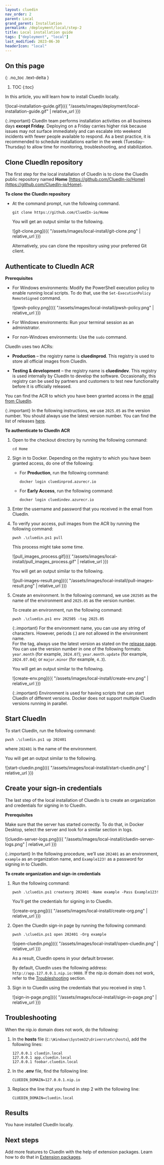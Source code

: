 ```yaml
---
layout: cluedin
nav_order: 2
parent: Local
grand_parent: Installation
permalink: /deployment/local/step-2
title: Local installation guide
tags: ["deployment", "local"]
last_modified: 2023-06-30
headerIcon: "local"
---
```

## On this page
{: .no_toc .text-delta }
1. TOC
{:toc}

In this article, you will learn how to install CluedIn locally.

![local-installation-guide.gif]({{ "/assets/images/deployment/local-installation-guide.gif" | relative_url }})

{:.important}
CluedIn team performs installation activities on all business days **except Friday**. Deploying on a Friday carries higher risk because issues may not surface immediately and can escalate into weekend incidents with fewer people available to respond. As a best practice, it is recommended to schedule installations earlier in the week (Tuesday–Thursday) to allow time for monitoring, troubleshooting, and stabilization.

## Clone CluedIn repository

The first step for the local installation of CluedIn is to clone the CluedIn public repository named **Home** [https://github.com/CluedIn-io/Home](https://github.com/CluedIn-io/Home).

**To clone the CluedIn repository**

- At the command prompt, run the following command.

    ```
    git clone https://github.com/CluedIn-io/Home
    ```

    You will get an output similar to the following.

    ![git-clone.png]({{ "/assets/images/local-install/git-clone.png" | relative_url }})

    Alternatively, you can clone the repository using your preferred Git client.

## Authenticate to CluedIn ACR

**Prerequisites**

- For Windows environments: Modify the PowerShell execution policy to enable running local scripts. To do that, use the `Set-ExecutionPolicy RemoteSigned` command.

    ![pwsh-policy.png]({{ "/assets/images/local-install/pwsh-policy.png" | relative_url }})

- For Windows environments: Run your terminal session as an administrator.

- For non-Windows environments: Use the `sudo` command.

CluedIn uses two ACRs:

- **Production** – the registry name is **cluedinprod**. This registry is used to store all official images from CluedIn.

- **Testing & development** – the registry name is **cluedindev**. This registry is used internally by CluedIn to develop the software. Occasionally, this registry can be used by partners and customers to test new functionality before it is officially released.

You can find the ACR to which you have been granted access in the <a href="/deployment/local/step-1#get-access-to-CluedIn-container-registry">email from CluedIn</a>.

{:.important}
In the following instructions, we use `2025.05` as the version number. You should always use the latest version number. You can find the list of releases [here](https://cluedin-io.github.io/Releases/).

**To authenticate to CluedIn ACR**

1. Open to the checkout directory by running the following command:

    ```
    cd Home
    ```

1. Sign in to Docker. Depending on the registry to which you have been granted access, do one of the following:

    - For **Production**, run the following command:

        ```
        docker login cluedinprod.azurecr.io
        ```

    - For **Early Access**, run the following command:

        ```
        docker login cluedindev.azurecr.io
        ```

1. Enter the username and password that you received in the email from CluedIn.

1. To verify your access, pull images from the ACR by running the following command:

    ```
    pwsh .\cluedin.ps1 pull
    ```

    This process might take some time.

    ![pull_images_process.gif]({{ "/assets/images/local-install/pull_images_process.gif" | relative_url }})

    You will get an output similar to the following.

    ![pull-images-result.png]({{ "/assets/images/local-install/pull-images-result.png" | relative_url }})

1. Create an environment. In the following command, we use `202505` as the name of the environment and `2025.05` as the version number.

    To create an environment, run the following command:

    ```
    pwsh .\cluedin.ps1 env 202505 -tag 2025.05
    ```

    {:.important}
    For the environment name, you can use any string of characters. However, periods (.) are not allowed in the environment name.<br>For the tag, always use the latest version as stated on the [release page](https://cluedin-io.github.io/Releases/). You can use the version number in one of the following formats: `year.month` (for example, `2024.07`); `year.month.update` (for example, `2024.07.04`); or `major.minor` (for example, `4.3`).
    
    You will get an output similar to the following.

    ![create-env.png]({{ "/assets/images/local-install/create-env.png" | relative_url }})

    {:.important}
    Environment is used for having scripts that can start CluedIn of different versions. Docker does not support multiple CluedIn versions running in parallel.

## Start CluedIn

To start CluedIn, run the following command:

```
pwsh .\cluedin.ps1 up 202401
```

where `202401` is the name of the environment.

You will get an output similar to the following.

![start-cluedin.png]({{ "/assets/images/local-install/start-cluedin.png" | relative_url }})

## Create your sign-in credentials

The last step of the local installation of CluedIn is to create an organization and credentials for signing in to CluedIn.

**Prerequisites**

Make sure that the server has started correctly. To do that, in Docker Desktop, select the server and look for a similar section in logs.

![cluedin-server-logs.png]({{ "/assets/images/local-install/cluedin-server-logs.png" | relative_url }})

{:.important}
In the following procedure, we’ll use `202401` as an environment, `example` as an organization name, and `Example123!` as a password for signing in to CluedIn.

**To create organization and sign-in credentials**

1. Run the following command:

    ```
    pwsh .\cluedin.ps1 createorg 202401 -Name example -Pass Example123!
    ```

    You'll get the credentials for signing in to CluedIn.

    ![create-org.png]({{ "/assets/images/local-install/create-org.png" | relative_url }})

1. Open the CluedIn sign-in page by running the following command:

    ```
    pwsh .\cluedin.ps1 open 202401 -Org example
    ```

    ![open-cluedin.png]({{ "/assets/images/local-install/open-cluedin.png" | relative_url }})

    As a result, CluedIn opens in your default browser.   

    By default, CluedIn uses the following address: `http://app.127.0.0.1.nip.io:9080`. If the nip.io domain does not work, refer to the [Troubleshooting](#troubleshooting) section.

1. Sign in to CluedIn using the credentials that you received in step 1.

    ![sign-in-page.png]({{ "/assets/images/local-install/sign-in-page.png" | relative_url }})

## Troubleshooting

When the nip.io domain does not work, do the following:

1. In the **hosts** file (`C:\Windows\System32\drivers\etc\hosts`), add the following lines:

    ```
    127.0.0.1 cluedin.local
    127.0.0.1 app.cluedin.local
    127.0.0.1 foobar.cluedin.local
    ```

1. In the **.env** file, find the following line:

    ```
    CLUEDIN_DOMAIN=127.0.0.1.nip.io
    ```

1. Replace the line that you found in step 2 with the following line:

    ```
    CLUEDIN_DOMAIN=cluedin.local
    ```

## Results

You have installed CluedIn locally.

## Next steps

Add more features to CluedIn with the help of extension packages. Learn how to do that in [Extension packages](/deployment/local/step-3).
